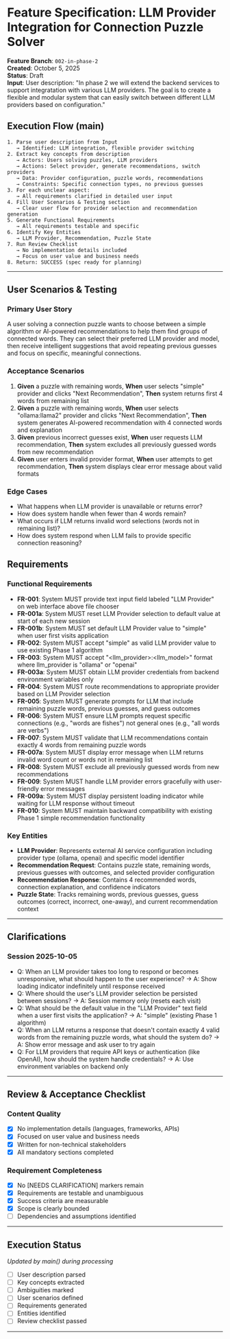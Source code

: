 # Feature Specification: LLM Provider Integration for Connection Puzzle Solver

**Feature Branch**: `002-in-phase-2`  
**Created**: October 5, 2025  
**Status**: Draft  
**Input**: User description: "In phase 2 we will extend the backend services to support integratation with various LLM providers. The goal is to create a flexible and modular system that can easily switch between different LLM providers based on configuration."

## Execution Flow (main)
```
1. Parse user description from Input
   → Identified: LLM integration, flexible provider switching
2. Extract key concepts from description
   → Actors: Users solving puzzles, LLM providers
   → Actions: Select provider, generate recommendations, switch providers
   → Data: Provider configuration, puzzle words, recommendations
   → Constraints: Specific connection types, no previous guesses
3. For each unclear aspect:
   → All requirements clarified in detailed user input
4. Fill User Scenarios & Testing section
   → Clear user flow for provider selection and recommendation generation
5. Generate Functional Requirements
   → All requirements testable and specific
6. Identify Key Entities
   → LLM Provider, Recommendation, Puzzle State
7. Run Review Checklist
   → No implementation details included
   → Focus on user value and business needs
8. Return: SUCCESS (spec ready for planning)
```

---

## User Scenarios & Testing

### Primary User Story
A user solving a connection puzzle wants to choose between a simple algorithm or AI-powered recommendations to help them find groups of connected words. They can select their preferred LLM provider and model, then receive intelligent suggestions that avoid repeating previous guesses and focus on specific, meaningful connections.

### Acceptance Scenarios
1. **Given** a puzzle with remaining words, **When** user selects "simple" provider and clicks "Next Recommendation", **Then** system returns first 4 words from remaining list
2. **Given** a puzzle with remaining words, **When** user selects "ollama:llama2" provider and clicks "Next Recommendation", **Then** system generates AI-powered recommendation with 4 connected words and explanation
3. **Given** previous incorrect guesses exist, **When** user requests LLM recommendation, **Then** system excludes all previously guessed words from new recommendation
4. **Given** user enters invalid provider format, **When** user attempts to get recommendation, **Then** system displays clear error message about valid formats

### Edge Cases
- What happens when LLM provider is unavailable or returns error?
- How does system handle when fewer than 4 words remain?
- What occurs if LLM returns invalid word selections (words not in remaining list)?
- How does system respond when LLM fails to provide specific connection reasoning?

## Requirements

### Functional Requirements
- **FR-001**: System MUST provide text input field labeled "LLM Provider" on web interface above file chooser
- **FR-001a**: System MUST reset LLM Provider selection to default value at start of each new session
- **FR-001b**: System MUST set default LLM Provider value to "simple" when user first visits application
- **FR-002**: System MUST accept "simple" as valid LLM provider value to use existing Phase 1 algorithm
- **FR-003**: System MUST accept "<llm_provider>:<llm_model>" format where llm_provider is "ollama" or "openai"
- **FR-003a**: System MUST obtain LLM provider credentials from backend environment variables only
- **FR-004**: System MUST route recommendations to appropriate provider based on LLM Provider selection
- **FR-005**: System MUST generate prompts for LLM that include remaining puzzle words, previous guesses, and guess outcomes
- **FR-006**: System MUST ensure LLM prompts request specific connections (e.g., "words are fishes") not general ones (e.g., "all words are verbs")
- **FR-007**: System MUST validate that LLM recommendations contain exactly 4 words from remaining puzzle words
- **FR-007a**: System MUST display error message when LLM returns invalid word count or words not in remaining list
- **FR-008**: System MUST exclude all previously guessed words from new recommendations
- **FR-009**: System MUST handle LLM provider errors gracefully with user-friendly error messages
- **FR-009a**: System MUST display persistent loading indicator while waiting for LLM response without timeout
- **FR-010**: System MUST maintain backward compatibility with existing Phase 1 simple recommendation functionality

### Key Entities
- **LLM Provider**: Represents external AI service configuration including provider type (ollama, openai) and specific model identifier
- **Recommendation Request**: Contains puzzle state, remaining words, previous guesses with outcomes, and selected provider configuration
- **Recommendation Response**: Contains 4 recommended words, connection explanation, and confidence indicators
- **Puzzle State**: Tracks remaining words, previous guesses, guess outcomes (correct, incorrect, one-away), and current recommendation context

---

## Clarifications

### Session 2025-10-05
- Q: When an LLM provider takes too long to respond or becomes unresponsive, what should happen to the user experience? → A: Show loading indicator indefinitely until response received
- Q: Where should the user's LLM provider selection be persisted between sessions? → A: Session memory only (resets each visit)
- Q: What should be the default value in the "LLM Provider" text field when a user first visits the application? → A: "simple" (existing Phase 1 algorithm)
- Q: When an LLM returns a response that doesn't contain exactly 4 valid words from the remaining puzzle words, what should the system do? → A: Show error message and ask user to try again
- Q: For LLM providers that require API keys or authentication (like OpenAI), how should the system handle credentials? → A: Use environment variables on backend only

---

## Review & Acceptance Checklist

### Content Quality
- [x] No implementation details (languages, frameworks, APIs)
- [x] Focused on user value and business needs
- [x] Written for non-technical stakeholders
- [x] All mandatory sections completed

### Requirement Completeness
- [x] No [NEEDS CLARIFICATION] markers remain
- [x] Requirements are testable and unambiguous  
- [x] Success criteria are measurable
- [x] Scope is clearly bounded
- [ ] Dependencies and assumptions identified

---

## Execution Status
*Updated by main() during processing*

- [ ] User description parsed
- [ ] Key concepts extracted
- [ ] Ambiguities marked
- [ ] User scenarios defined
- [ ] Requirements generated
- [ ] Entities identified
- [ ] Review checklist passed

---
